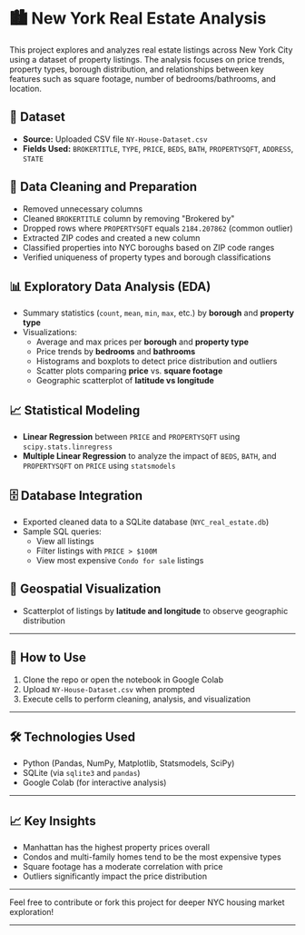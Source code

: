 # 🏙️ New York Real Estate Analysis

This project explores and analyzes real estate listings across New York City using a dataset of property listings. The analysis focuses on price trends, property types, borough distribution, and relationships between key features such as square footage, number of bedrooms/bathrooms, and location.

## 📂 Dataset

- **Source:** Uploaded CSV file `NY-House-Dataset.csv`
- **Fields Used:** `BROKERTITLE`, `TYPE`, `PRICE`, `BEDS`, `BATH`, `PROPERTYSQFT`, `ADDRESS`, `STATE`

## 🧼 Data Cleaning and Preparation

- Removed unnecessary columns
- Cleaned `BROKERTITLE` column by removing "Brokered by"
- Dropped rows where `PROPERTYSQFT` equals `2184.207862` (common outlier)
- Extracted ZIP codes and created a new column
- Classified properties into NYC boroughs based on ZIP code ranges
- Verified uniqueness of property types and borough classifications

## 📊 Exploratory Data Analysis (EDA)

- Summary statistics (`count`, `mean`, `min`, `max`, etc.) by **borough** and **property type**
- Visualizations:
  - Average and max prices per **borough** and **property type**
  - Price trends by **bedrooms** and **bathrooms**
  - Histograms and boxplots to detect price distribution and outliers
  - Scatter plots comparing **price** vs. **square footage**
  - Geographic scatterplot of **latitude vs longitude**

## 📈 Statistical Modeling

- **Linear Regression** between `PRICE` and `PROPERTYSQFT` using `scipy.stats.linregress`
- **Multiple Linear Regression** to analyze the impact of `BEDS`, `BATH`, and `PROPERTYSQFT` on `PRICE` using `statsmodels`

## 🗄️ Database Integration

- Exported cleaned data to a SQLite database (`NYC_real_estate.db`)
- Sample SQL queries:
  - View all listings
  - Filter listings with `PRICE > $100M`
  - View most expensive `Condo for sale` listings

## 📍 Geospatial Visualization

- Scatterplot of listings by **latitude and longitude** to observe geographic distribution

---

## 🚀 How to Use

1. Clone the repo or open the notebook in Google Colab
2. Upload `NY-House-Dataset.csv` when prompted
3. Execute cells to perform cleaning, analysis, and visualization

---

## 🛠️ Technologies Used

- Python (Pandas, NumPy, Matplotlib, Statsmodels, SciPy)
- SQLite (via `sqlite3` and `pandas`)
- Google Colab (for interactive analysis)

---

## 📈 Key Insights

- Manhattan has the highest property prices overall
- Condos and multi-family homes tend to be the most expensive types
- Square footage has a moderate correlation with price
- Outliers significantly impact the price distribution

---

Feel free to contribute or fork this project for deeper NYC housing market exploration!

---

